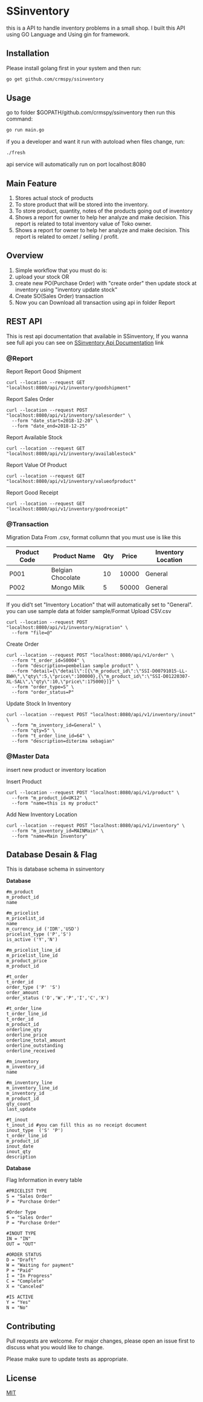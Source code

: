 # SSinventory

this is a API to handle inventory problems in a small shop.
I built this API using GO Language and Using gin for framework.

## Installation

Please install golang first in your system and then run:

```bash
go get github.com/crmspy/ssinventory
```

## Usage
 go to folder $GOPATH/github.com/crmspy/ssinventory then run this command:

```bash
go run main.go
```

if you a developer and want it run with autoload when files change, run:
```bash
./fresh
```

api service will automatically run on port localhost:8080
## Main Feature
1) Stores actual stock of products
2) To store product that will be stored into the inventory.
3) To store product, quantity, notes of the products going out of inventory
4) Shows a report for owner to help her analyze and make decision. This report is related to total inventory value of Toko owner.
5) Shows a report for owner to help her analyze and make decision. This report is related to omzet / selling / profit.

## Overview
1) Simple workflow that you must do is:
2) upload your stock OR
3) create new PO(Purchase Order) with "create order" then update stock at inventory using "inventory update stock"
4) Create SO(Sales Order) transaction 
5) Now you can Download all transaction using api in folder Report

## REST API
This is rest api documentation that available in SSinventory, If you wanna see full api you can see on [SSinventory Api Documentation](https://documenter.getpostman.com/view/2625111/Rzn8QMcJ) link

### @Report

Report Report Good Shipment
```curl
curl --location --request GET "localhost:8080/api/v1/inventory/goodshipment"
```

Report Sales Order
```curl
curl --location --request POST "localhost:8080/api/v1/inventory/salesorder" \
  --form "date_start=2018-12-20" \
  --form "date_end=2018-12-25"
```

Report Available Stock
```curl
curl --location --request GET "localhost:8080/api/v1/inventory/availablestock"
```

Report Value Of Product
```curl
curl --location --request GET "localhost:8080/api/v1/inventory/valueofproduct"
```

Report Good Receipt
```curl
curl --location --request GET "localhost:8080/api/v1/inventory/goodreceipt"
```

### @Transaction
Migration Data From .csv, format collumn that you must use is like this

| Product Code | Product Name      | Qty | Price | Inventory Location |
|--------------|-------------------|-----|-------|--------------------|
| P001         | Belgian Chocolate | 10  | 10000 | General            |
| P002         | Mongo Milk        | 5   | 50000 | General            |
|              |                   |     |       |                    |

If you did't set "Inventory Location" that will automatically set to "General". you can use sample data at folder sample/Format Upload CSV.csv

```
curl --location --request POST "localhost:8080/api/v1/inventory/migration" \
  --form "file=@"
```

Create Order
```
curl --location --request POST "localhost:8080/api/v1/order" \
  --form "t_order_id=S0004" \
  --form "description=pembelian sample product" \
  --form "detail={\"detail\":[{\"m_product_id\":\"SSI-D00791015-LL-BWH\",\"qty\":5,\"price\":100000},{\"m_product_id\":\"SSI-D01220307-XL-SAL\",\"qty\":10,\"price\":175000}]}" \
  --form "order_type=S" \
  --form "order_status=P"
```

Update Stock In Inventory
```
curl --location --request POST "localhost:8080/api/v1/inventory/inout" \
  --form "m_inventory_id=General" \
  --form "qty=5" \
  --form "t_order_line_id=64" \
  --form "description=diterima sebagian"
```
### @Master Data
insert new product or inventory location

Insert Product
```
curl --location --request POST "localhost:8080/api/v1/product" \
  --form "m_product_id=UK12" \
  --form "name=this is my product"
```

Add New Inventory Location
```
curl --location --request POST "localhost:8080/api/v1/inventory" \
  --form "m_inventory_id=MAINMain" \
  --form "name=Main Inventory"
```
## Database Desain & Flag
This is database schema in ssinventory

**Database**
```
#m_product
m_product_id
name

#m_pricelist
m_pricelist_id
name
m_currency_id ('IDR','USD')
pricelist_type ('P','S')
is_active ('Y','N')

#m_pricelist_line_id
m_pricelist_line_id
m_product_price
m_product_id

#t_order
t_order_id
order_type ('P' 'S')
order_amount
order_status ('D','W','P','I','C','X')

#t_order_line
t_order_line_id
t_order_id
m_product_id
orderline_qty
orderline_price
orderline_total_amount
orderline_outstanding
orderline_received

#m_inventory
m_inventory_id
name

#m_inventory_line
m_inventory_line_id 
m_inventory_id
m_product_id
qty_count
last_update

#t_inout
t_inout_id #you can fill this as no receipt document
inout_type  ('S' 'P')
t_order_line_id
m_product_id
inout_date
inout_qty
description
```

**Database**

Flag Information in every table
```
#PRICELIST TYPE
S = "Sales Order"
P = "Purchase Order"

#Order Type
S = "Sales Order"
P = "Purchase Order"

#INOUT TYPE
IN = "IN"
OUT = "OUT"

#ORDER STATUS
D = "Draft"
W = "Waiting for payment"
P = "Paid"
I = "In Progress"
C = "Complete"
X = "Canceled"

#IS ACTIVE
Y = "Yes"
N = "No"
```
## Contributing
Pull requests are welcome. For major changes, please open an issue first to discuss what you would like to change.

Please make sure to update tests as appropriate.

## License
[MIT](https://choosealicense.com/licenses/mit/)
